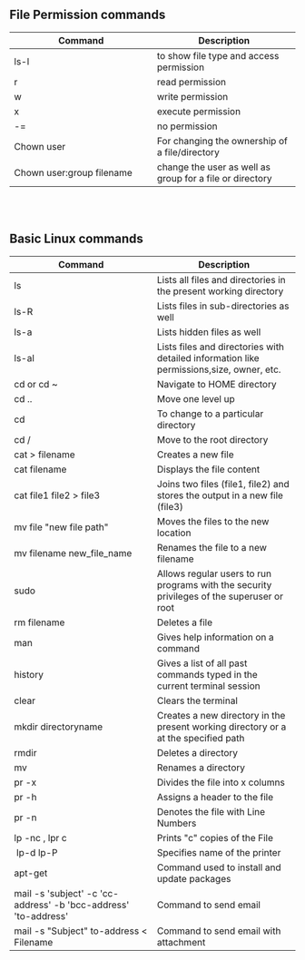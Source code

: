 ## File Permission commands

<table>

<thead>

<tr>

<th width="50%">Command</th>

<th>Description</th>

</tr>

</thead>

<tbody>

<tr>

<td>ls-l</td>

<td>to show file type and access permission</td>

</tr>

<tr>

<td>r</td>

<td>read permission</td>

</tr>

<tr>

<td>w</td>

<td>write permission</td>

</tr>

<tr>

<td>x</td>

<td>execute permission</td>

</tr>

<tr>

<td>-=</td>

<td>no permission</td>

</tr>

<tr>

<td>Chown user</td>

<td>For changing the ownership of a file/directory</td>

</tr>

<tr>

<td>Chown user:group filename</td>

<td>change the user as well as group for a file or directory</td>

</tr>

</tbody>

</table>
<br />
<br />

## Basic Linux commands

<table>

<thead>

<tr>

<th width="50%">Command</th>

<th>Description</th>

</tr>

</thead>

<tbody>

<tr>

<td>ls</td>

<td>Lists all files and directories in the present working directory</td>

</tr>

<tr>

<td>ls-R</td>

<td>Lists files in sub-directories as well</td>

</tr>

<tr>

<td>ls-a</td>

<td>Lists hidden files as well</td>

</tr>

<tr>

<td>ls-al</td>

<td>Lists files and directories with detailed information like permissions,size, owner, etc.</td>

</tr>

<tr>

<td>cd or cd ~</td>

<td>Navigate to HOME directory</td>

</tr>

<tr>

<td>cd ..</td>

<td>Move one level up</td>

</tr>

<tr>

<td>cd</td>

<td>To change to a particular directory</td>

</tr>

<tr>

<td>cd /</td>

<td>Move to the root directory</td>

</tr>

<tr>

<td>cat > filename</td>

<td>Creates a new file</td>

</tr>

<tr>

<td>cat filename</td>

<td>Displays the file content</td>

</tr>

<tr>

<td>cat file1 file2 > file3</td>

<td>Joins two files (file1, file2) and stores the output in a new file (file3)</td>

</tr>

<tr>

<td>mv file "new file path"</td>

<td>Moves the files to the new location</td>

</tr>

<tr>

<td>mv filename new_file_name</td>

<td>Renames the file to a new filename</td>

</tr>

<tr>

<td>sudo</td>

<td>Allows regular users to run programs with the security privileges of the superuser or root</td>

</tr>

<tr>

<td>rm filename</td>

<td>Deletes a file</td>

</tr>

<tr>

<td>man</td>

<td>Gives help information on a command</td>

</tr>

<tr>

<td>history</td>

<td>Gives a list of all past commands typed in the current terminal session</td>

</tr>

<tr>

<td>clear</td>

<td>Clears the terminal</td>

</tr>

<tr>

<td>mkdir directoryname</td>

<td>Creates a new directory in the present working directory or a at the specified path</td>

</tr>

<tr>

<td>rmdir</td>

<td>Deletes a directory</td>

</tr>

<tr>

<td>mv</td>

<td>Renames a directory</td>

</tr>

<tr>

<td>pr -x</td>

<td>Divides the file into x columns</td>

</tr>

<tr>

<td>pr -h</td>

<td>Assigns a header to the file</td>

</tr>

<tr>

<td>pr -n</td>

<td>Denotes the file with Line Numbers</td>

</tr>

<tr>

<td>lp -nc , lpr c</td>

<td>Prints "c" copies of the File</td>

</tr>

<tr>

<td> lp-d lp-P</td>

<td>Specifies name of the printer</td>

</tr>

<tr>

<td>apt-get</td>

<td>Command used to install and update packages</td>

</tr>

<tr>

<td>mail -s 'subject' -c 'cc-address' -b 'bcc-address' 'to-address'</td>

<td>Command to send email</td>

</tr>

<tr>

<td>mail -s "Subject" to-address < Filename</td>

<td>Command to send email with attachment</td>

</tr>

</tbody>

</table>
